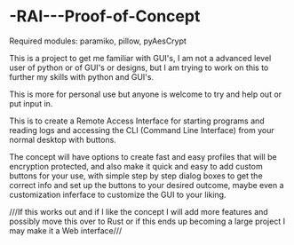 # -RAI---Proof-of-Concept

Required modules:
paramiko,
pillow,
pyAesCrypt


This is a project to get me familiar with GUI's, I am not a advanced level user of python or of GUI's or designs, but I am trying to work on 
this to further my skills with python and GUI's.

This is more for personal use but anyone is welcome to try and help out or put input in.

This is to create a Remote Access Interface for starting programs and reading logs and accessing the CLI (Command Line Interface) 
from your normal desktop with buttons.

The concept will have options to create fast and easy profiles that will be encryption protected, and also make it quick and easy to add 
custom buttons for your use, with simple step by step dialog boxes to get the correct info and set up the buttons to your desired outcome, 
maybe even a customization inferface to customize the GUI to your liking.

///If this works out and if I like the concept I will add more features and possibly move this over to Rust or if this ends up becoming a 
large project I may make it a Web interface///
